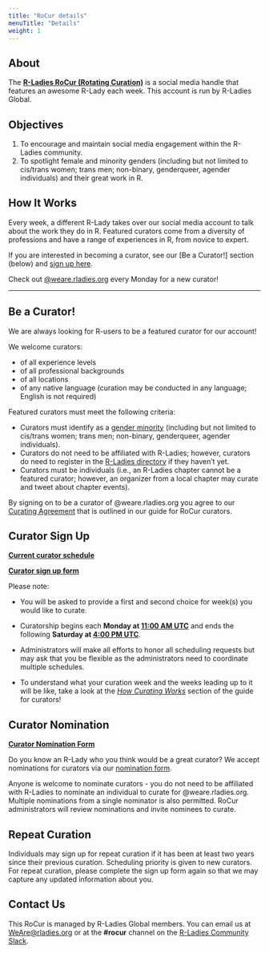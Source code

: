 ```yaml
---
title: "RoCur details"
menuTitle: "Details"
weight: 1
---
```


## About

The [**R-Ladies RoCur (Rotating Curation)**](https://bsky.app/profile/weare.rladies.org) is a social media handle that features an awesome R-Lady each week. This account is run by R-Ladies Global.

## Objectives

1.  To encourage and maintain social media engagement within the R-Ladies community.
2.  To spotlight female and minority genders (including but not limited to cis/trans women; trans men; non-binary, genderqueer, agender individuals) and their great work in R.

## How It Works

Every week, a different R-Lady takes over our social media account to talk about the work they do in R. Featured curators come from a diversity of professions and have a range of experiences in R, from novice to expert.

If you are interested in becoming a curator, see our [Be a Curator!] section (below) and [sign up here](https://airtable.com/appjkZZgtF0iEWFjx/pagqsAma1WmUYxa9j/form).

Check out [\@weare.rladies.org](https://bsky.app/profile/weare.rladies.org) every Monday for a new curator!

------------------------------------------------------------------------

## Be a Curator!

We are always looking for R-users to be a featured curator for our account!

We welcome curators:

-   of all experience levels
-   of all professional backgrounds
-   of all locations
-   of any native language (curation may be conducted in any language; English is not required)

Featured curators must meet the following criteria:

-   Curators must identify as a [gender minority](https://guide.rladies.org/about/mission/) (including but not limited to cis/trans women; trans men; non-binary, genderqueer, agender individuals).
-   Curators do not need to be affiliated with R-Ladies; however, curators do need to register in the [R-Ladies directory](https://rladies.org/directory/) if they haven’t yet.
-   Curators must be individuals (i.e., an R-Ladies chapter cannot be a featured curator; however, an organizer from a local chapter may curate and tweet about chapter events).

By signing on to be a curator of \@weare.rladies.org you agree to our [Curating Agreement](https://guide.rladies.org/rocur/guide/#curating-agreement) that is outlined in our guide for RoCur curators.

## Curator Sign Up

[**Current curator schedule**](https://airtable.com/appZpj9RYelJ9dbKS/shriGUNeVRW92458K/tblP0NksI30Axy7JJ)

[**Curator sign up form**](https://airtable.com/appjkZZgtF0iEWFjx/pagqsAma1WmUYxa9j/form)

Please note:

-   You will be asked to provide a first and second choice for week(s) you would like to curate.

-   Curatorship begins each **Monday at [11:00 AM UTC](https://www.timebie.com/std/universal.php?q=11)** and ends the following **Saturday at [4:00 PM UTC](https://www.timebie.com/std/universal.php?q=16)**.

-   Administrators will make all efforts to honor all scheduling requests but may ask that you be flexible as the administrators need to coordinate multiple schedules.

-   To understand what your curation week and the weeks leading up to it will be like, take a look at the [*How Curating Works*](https://guide.rladies.org/rocur/guide/#how-curating-works) section of the guide for curators!

## Curator Nomination

[**Curator Nomination Form**](https://airtable.com/appFIBzsk2AxWlGMt/pagfezjuCxohikOOa/form)

Do you know an R-Lady who you think would be a great curator? We accept nominations for curators via our [nomination form](https://airtable.com/appFIBzsk2AxWlGMt/pagfezjuCxohikOOa/form).

Anyone is welcome to nominate curators - you do not need to be affiliated with R-Ladies to nominate an individual to curate for \@weare.rladies.org. Multiple nominations from a single nominator is also permitted. RoCur administrators will review nominations and invite nominees to curate.

## Repeat Curation

Individuals may sign up for repeat curation if it has been at least two years since their previous curation. Scheduling priority is given to new curators. For repeat curation, please complete the sign up form again so that we may capture any updated information about you.

## Contact Us

This RoCur is managed by R-Ladies Global members. You can email us at [WeAre\@rladies.org](mailto:WeAre@rladies.org) or at the **#rocur** channel on the [R-Ladies Community Slack](https://rladies.org/form/community-slack/).
